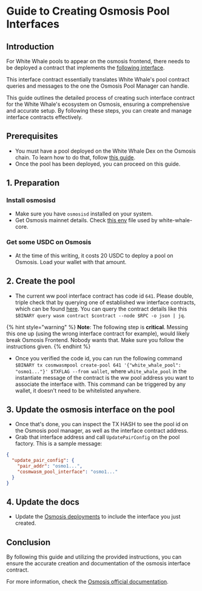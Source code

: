 # Guide to Creating Osmosis Pool Interfaces

## Introduction

For White Whale pools to appear on the osmosis frontend, there needs to be deployed a contract that implements 
the [following interface](https://docs.osmosis.zone/osmosis-core/modules/cosmwasmpool#cosmwasm-pool-contract-interface).

This interface contract essentially translates White Whale's pool contract queries and messages to the one the Osmosis 
Pool Manager can handle.

This guide outlines the detailed process of creating such interface contract for the White Whale's ecosystem on Osmosis, 
ensuring a comprehensive and accurate setup. By following these steps, you can create and manage interface contracts
effectively.

## Prerequisites

- You must have a pool deployed on the White Whale Dex on the Osmosis chain. To learn how to do that, follow [this guide](create-pools.md).
- Once the pool has been deployed, you can proceed on this guide.

## 1. Preparation

### Install osmosisd

- Make sure you have `osmosisd` installed on your system.
- Get Osmosis mainnet details. Check [this env](https://github.com/White-Whale-Defi-Platform/white-whale-core/blob/main/scripts/deployment/deploy_env/mainnets/osmosis.env) file used by white-whale-core.

### Get some USDC on Osmosis

- At the time of this writing, it costs 20 USDC to deploy a pool on Osmosis. Load your wallet with that amount.

## 2. Create the pool 

- The current ww pool interface contract has code id `641`. Please double, triple check that by querying one of established 
ww interface contracts, which can be found [here](../deployments/liquidity-hub/osmosis.md). You can query the contract 
details like this `$BINARY query wasm contract $contract --node $RPC -o json | jq`.

{% hint style="warning" %}
**Note**: The following step is **critical**. Messing this one up (using the wrong interface contract for example), would 
likely break Osmosis Frontend. Nobody wants that. Make sure you follow the instructions given.
{% endhint %}

- Once you verified the code id, you can run the following command `$BINARY tx cosmwasmpool create-pool 641 '{"white_whale_pool": "osmo1..."}' $TXFLAG --from wallet`,
 where `white_whale_pool` in the instantiate message of the contract is the ww pool address you want to associate the 
interface with. This command can be triggered by any wallet, it doesn't need to be whitelisted anywhere.

## 3. Update the osmosis interface on the pool

- Once that's done, you can inspect the TX HASH to see the pool id on the Osmosis pool manager, as well as the interface contract address.
- Grab that interface address and call `UpdatePairConfig` on the pool factory. This is a sample message:

```json
{
  "update_pair_config": {
    "pair_addr": "osmo1...",
    "cosmwasm_pool_interface": "osmo1..."
  }
}
```

## 4. Update the docs

- Update the [Osmosis deployments](../deployments/liquidity-hub/osmosis.md) to include the interface you just created.

## Conclusion

By following this guide and utilizing the provided instructions, you can ensure the accurate creation and documentation 
of the osmosis interface contract.

For more information, check the [Osmosis official documentation](https://docs.osmosis.zone/osmosis-core/modules/cosmwasmpool).